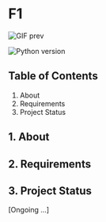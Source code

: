 # F1
![GIF prev](https://media.giphy.com/media/v1.Y2lkPTc5MGI3NjExYjdkMmQyMDI0MDYwZmY4MzFjZmRiOTY2MmM2ZGJkZmE2ZTYxOWUzZSZlcD12MV9pbnRlcm5hbF9naWZzX2dpZklkJmN0PWc/HhqZhrNadc1TihqxJk/giphy.gif)

![Python version](https://img.shields.io/badge/python-3.9.5-blue)



## Table of Contents
1. About
2. Requirements
3. Project Status

## 1. About

## 2. Requirements

## 3. Project Status
[Ongoing ...]
